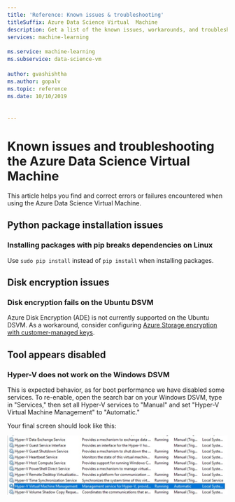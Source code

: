 ```yaml
---
title: 'Reference: Known issues & troubleshooting'
titleSuffix: Azure Data Science Virtual  Machine
description: Get a list of the known issues, workarounds, and troubleshooting for Azure Data Science Virtual Machine
services: machine-learning

ms.service: machine-learning
ms.subservice: data-science-vm

author: gvashishtha
ms.author: gopalv
ms.topic: reference
ms.date: 10/10/2019


---
```


# Known issues and troubleshooting the Azure Data Science Virtual Machine

This article helps you find and correct errors or failures encountered when using the Azure Data Science Virtual Machine.

## Python package installation issues

### Installing packages with pip breaks dependencies on Linux

Use `sudo pip install` instead of `pip install` when installing packages.

## Disk encryption issues

### Disk encryption fails on the Ubuntu DSVM

Azure Disk Encryption (ADE) is not currently supported on the Ubuntu DSVM. As a workaround, consider configuring [Azure Storage encryption with customer-managed keys](../../storage/common/storage-encryption-keys-portal.md).

## Tool appears disabled

### Hyper-V does not work on the Windows DSVM

This is expected behavior, as for boot performance we have disabled some services. To re-enable, open the search bar on your Windows DSVM, type in "Services," then set all Hyper-V services to "Manual" and set "Hyper-V Virtual Machine Management" to "Automatic."

Your final screen should look like this:

   ![Enable Hyper-V](./media/workaround/hyperv-enable-dsvm.png)

